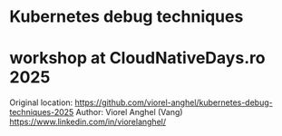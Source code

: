 # Kubernetes debug techniques
# workshop at CloudNativeDays.ro 2025

Original location: https://github.com/viorel-anghel/kubernetes-debug-techniques-2025
Author: Viorel Anghel (Vang) https://www.linkedin.com/in/viorelanghel/



